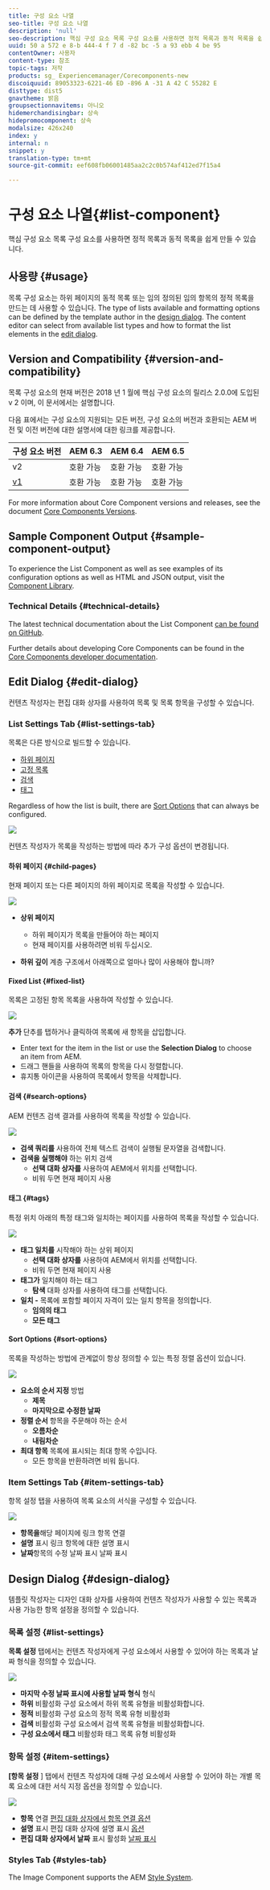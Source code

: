 ```yaml
---
title: 구성 요소 나열
seo-title: 구성 요소 나열
description: 'null'
seo-description: 핵심 구성 요소 목록 구성 요소를 사용하면 정적 목록과 동적 목록을 쉽게 만들 수 있습니다.
uuid: 50 a 572 e 8-b 444-4 f 7 d -82 bc -5 a 93 ebb 4 be 95
contentOwner: 사용자
content-type: 참조
topic-tags: 저작
products: sg_ Experiencemanager/Corecomponents-new
discoiquuid: 89053323-6221-46 ED -896 A -31 A 42 C 55282 E
disttype: dist5
gnavtheme: 밝음
groupsectionnavitems: 아니오
hidemerchandisingbar: 상속
hidepromocomponent: 상속
modalsize: 426x240
index: y
internal: n
snippet: y
translation-type: tm+mt
source-git-commit: eef608fb06001485aa2c2c0b574af412ed7f15a4

---
```



# 구성 요소 나열{#list-component}

핵심 구성 요소 목록 구성 요소를 사용하면 정적 목록과 동적 목록을 쉽게 만들 수 있습니다.

## 사용량 {#usage}

목록 구성 요소는 하위 페이지의 동적 목록 또는 임의 정의된 임의 항목의 정적 목록을 만드는 데 사용할 수 있습니다. The type of lists available and formatting options can be defined by the template author in the [design dialog](#design-dialog). The content editor can select from available list types and how to format the list elements in the [edit dialog](#edit-dialog).

## Version and Compatibility {#version-and-compatibility}

목록 구성 요소의 현재 버전은 2018 년 1 월에 핵심 구성 요소의 릴리스 2.0.0에 도입된 v 2 이며, 이 문서에서는 설명합니다.

다음 표에서는 구성 요소의 지원되는 모든 버전, 구성 요소의 버전과 호환되는 AEM 버전 및 이전 버전에 대한 설명서에 대한 링크를 제공합니다.

| 구성 요소 버전 | AEM 6.3 | AEM 6.4 | AEM 6.5 |
|--- |--- |--- |--- |
| v2 | 호환 가능 | 호환 가능 | 호환 가능 |
| [v1](list-v1.md) | 호환 가능 | 호환 가능 | 호환 가능 |

For more information about Core Component versions and releases, see the document [Core Components Versions](versions.md).

## Sample Component Output {#sample-component-output}

To experience the List Component as well as see examples of its configuration options as well as HTML and JSON output, visit the [Component Library](http://opensource.adobe.com/aem-core-wcm-components/library/list.html).

### Technical Details {#technical-details}

The latest technical documentation about the List Component [can be found on GitHub](https://github.com/adobe/aem-core-wcm-components/blob/master/content/src/content/jcr_root/apps/core/wcm/components/list/v2/list).

Further details about developing Core Components can be found in the [Core Components developer documentation](developing.md).

## Edit Dialog {#edit-dialog}

컨텐츠 작성자는 편집 대화 상자를 사용하여 목록 및 목록 항목을 구성할 수 있습니다.

### List Settings Tab {#list-settings-tab}

목록은 다른 방식으로 빌드할 수 있습니다.

* [하위 페이지](#child-pages)
* [고정 목록](#fixed-list)
* [검색](#search-options)
* [태그](#tags)

Regardless of how the list is built, there are [Sort Options](#sort-options) that can always be configured.

![](assets/chlimage_1-38.png)

컨텐츠 작성자가 목록을 작성하는 방법에 따라 추가 구성 옵션이 변경됩니다.

#### 하위 페이지 {#child-pages}

현재 페이지 또는 다른 페이지의 하위 페이지로 목록을 작성할 수 있습니다.

![](assets/chlimage_1-39.png)

* **상위 페이지**
   * 하위 페이지가 목록을 만들어야 하는 페이지
   * 현재 페이지를 사용하려면 비워 두십시오.

* **하위 깊이** 계층 구조에서 아래쪽으로 얼마나 많이 사용해야 합니까?

#### Fixed List {#fixed-list}

목록은 고정된 항목 목록을 사용하여 작성할 수 있습니다.

![](assets/chlimage_1-40.png)

**추가** 단추를 탭하거나 클릭하여 목록에 새 항목을 삽입합니다.

* Enter text for the item in the list or use the **Selection Dialog** to choose an item from AEM.
* 드래그 핸들을 사용하여 목록의 항목을 다시 정렬합니다.
* 휴지통 아이콘을 사용하여 목록에서 항목을 삭제합니다.

#### 검색 {#search-options}

AEM 컨텐츠 검색 결과를 사용하여 목록을 작성할 수 있습니다.

![](assets/chlimage_1-41.png)

* **검색 쿼리를**
사용하여 전체 텍스트 검색이 실행될 문자열을 검색합니다.
* **검색을 실행해야** 하는 위치 검색
   * **선택 대화 상자를** 사용하여 AEM에서 위치를 선택합니다.
   * 비워 두면 현재 페이지 사용

#### 태그 {#tags}

특정 위치 아래의 특정 태그와 일치하는 페이지를 사용하여 목록을 작성할 수 있습니다.

![](assets/chlimage_1-42.png)

* **태그 일치를** 시작해야 하는 상위 페이지
   * **선택 대화 상자를** 사용하여 AEM에서 위치를 선택합니다.
   * 비워 두면 현재 페이지 사용
* **태그가** 일치해야 하는 태그
   * **탐색** 대화 상자를 사용하여 태그를 선택합니다.
* **일치 -**
목록에 포함할 페이지 자격이 있는 일치 항목을 정의합니다.
   * **임의의 태그**
   * **모든 태그**

#### Sort Options {#sort-options}

목록을 작성하는 방법에 관계없이 항상 정의할 수 있는 특정 정렬 옵션이 있습니다.

![](assets/chlimage_1-43.png)

* **요소의 순서 지정** 방법
   * **제목**
   * **마지막으로 수정한 날짜**
* **정렬 순서**
항목을 주문해야 하는 순서
   * **오름차순**
   * **내림차순**
* **최대 항목**
목록에 표시되는 최대 항목 수입니다.
   * 모든 항목을 반환하려면 비워 둡니다.

### Item Settings Tab {#item-settings-tab}

항목 설정 탭을 사용하여 목록 요소의 서식을 구성할 수 있습니다.

![](assets/chlimage_1-44.png)

* **항목을**해당 페이지에 링크 항목
연결
* **설명**
표시 링크 항목에 대한 설명 표시
* **날짜**항목의 수정 날짜 표시 날짜
표시

## Design Dialog {#design-dialog}

템플릿 작성자는 디자인 대화 상자를 사용하여 컨텐츠 작성자가 사용할 수 있는 목록과 사용 가능한 항목 설정을 정의할 수 있습니다.

### 목록 설정 {#list-settings}

**목록 설정** 탭에서는 컨텐츠 작성자에게 구성 요소에서 사용할 수 있어야 하는 목록과 날짜 형식을 정의할 수 있습니다.

![](assets/chlimage_1-45.png)

* **마지막 수정 날짜 표시에 사용할 날짜 형식**
형식
* **하위**
비활성화 구성 요소에서 하위 목록 유형을 비활성화합니다.
* **정적**
비활성화 구성 요소의 정적 목록 유형 비활성화
* **검색**
비활성화 구성 요소에서 검색 목록 유형을 비활성화합니다.
* **구성 요소에서 태그**
비활성화 태그 목록 유형 비활성화

### 항목 설정 {#item-settings}

**[항목 설정** ] 탭에서 컨텐츠 작성자에 대해 구성 요소에서 사용할 수 있어야 하는 개별 목록 요소에 대한 서식 지정 옵션을 정의할 수 있습니다.

![](assets/chlimage_1-46.png)

* **항목**
연결 [편집 대화 상자에서 항목 연결 옵션](#edit-dialog)
* **설명**
표시 편집 대화 상자에 설명 표시 [옵션](#edit-dialog)
* **편집 대화 상자에서 날짜** 표시 활성화 [날짜
표시](#edit-dialog)

### Styles Tab {#styles-tab}

The Image Component supports the AEM [Style System](authoring.md#component-styling).